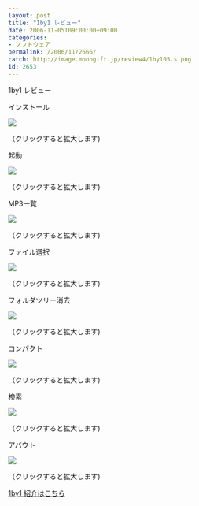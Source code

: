 ```yaml
---
layout: post
title: "1by1 レビュー"
date: 2006-11-05T09:00:00+09:00
categories:
- ソフトウェア
permalink: /2006/11/2666/
catch: http://image.moongift.jp/review4/1by105.s.png
id: 2653
---
```

1by1 レビュー  
<!--more-->

インストール

  

[![](http://image.moongift.jp/review4/1by101.s.png)](http://image.moongift.jp/review4/1by101.png)  
  
（クリックすると拡大します)

  

起動

  

[![](http://image.moongift.jp/review4/1by102.s.png)](http://image.moongift.jp/review4/1by102.png)  
  
（クリックすると拡大します)

  

MP3一覧

  

[![](http://image.moongift.jp/review4/1by103.s.png)](http://image.moongift.jp/review4/1by103.png)  
  
（クリックすると拡大します)

  

ファイル選択

  

[![](http://image.moongift.jp/review4/1by104.s.png)](http://image.moongift.jp/review4/1by104.png)  
  
（クリックすると拡大します)

  

フォルダツリー消去

  

[![](http://image.moongift.jp/review4/1by105.s.png)](http://image.moongift.jp/review4/1by105.png)  
  
（クリックすると拡大します)

  

コンパクト

  

[![](http://image.moongift.jp/review4/1by106.s.png)](http://image.moongift.jp/review4/1by106.png)  
  
（クリックすると拡大します)

  

検索

  

[![](http://image.moongift.jp/review4/1by107.s.png)](http://image.moongift.jp/review4/1by107.png)  
  
（クリックすると拡大します)

  

アバウト

  

[![](http://image.moongift.jp/review4/1by108.s.png)](http://image.moongift.jp/review4/1by108.png)  
  
（クリックすると拡大します)

  

[1by1 紹介はこちら](http://fw.moongift.jp/intro/i-2663.html)

